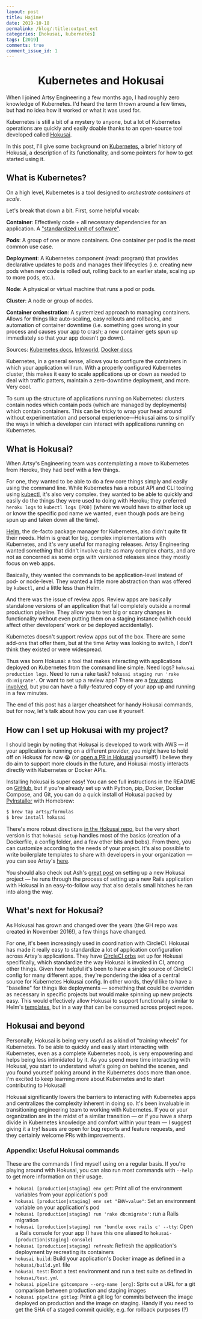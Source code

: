 ```yaml
---
layout: post
title: Hajime!
date: 2019-10-18
permalink: /blog/:title:output_ext
categories: [hokusai, kubernetes]
tags: [2019]
comments: true
comment_issue_id: 1
---
```


<div class="paragraph">
  <h1 style="text-align:center;">Kubernetes and Hokusai</h1>
  <p>When I joined Artsy Engineering a few months ago, I had roughly zero knowledge of Kubernetes. I'd heard the term thrown around a few times, but had no idea how it worked or what it was used for.</p>
  <p>Kubernetes is still a bit of a mystery to anyone, but a lot of Kubernetes operations are quickly and easily doable thanks to an open-source tool developed called <a href="https://github.com/artsy/hokusai">Hokusai</a>.</p>
  <p>In this post, I'll give some background on <a href="https://kubernetes.io">Kubernetes</a>, a brief history of Hokusai, a description of its functionality, and some pointers for how to get started using it.</p>
</div>

<!-- more -->

## What is Kubernetes?

On a high level, Kubernetes is a tool designed to _orchestrate containers at scale._

Let's break that down a bit. First, some helpful vocab:

**Container**: Effectively code + all necessary dependencies for an application. A
["standardized unit of software"](https://www.docker.com/resources/what-container).

**Pods**: A group of one or more containers. One container per pod is the most common use case.

**Deployment**: A Kubernetes component (read: program) that provides declarative updates to pods and manages their
lifecycles (i.e. creating new pods when new code is rolled out, rolling back to an earlier state, scaling up to
more pods, etc.).

**Node**: A physical or virtual machine that runs a pod or pods.

**Cluster**: A node or group of nodes.

**Container orchestration**: A systemized approach to managing containers. Allows for things like auto-scaling,
easy rollouts and rollbacks, and automation of container downtime (i.e. something goes wrong in your process and
causes your app to crash; a new container gets spun up immediately so that your app doesn't go down).

Sources: [Kubernetes docs](https://kubernetes.io/docs/concepts/overview/what-is-kubernetes/),
[Infoworld](https://www.infoworld.com/article/3268073/what-is-kubernetes-your-next-application-platform.html),
[Docker docs](https://www.docker.com/resources/what-container)

Kubernetes, in a general sense, allows you to configure the containers in which your application will run. With a
properly configured Kubernetes cluster, this makes it easy to scale applications up or down as needed to deal with
traffic patters, maintain a zero-downtime deployment, and more. Very cool.

To sum up the structure of applications running on Kubernetes: clusters contain nodes which contain pods (which are
managed by deployments) which contain containers. This can be tricky to wrap your head around without
experimentation and personal experience—Hokusai aims to simplify the ways in which a developer can interact with
applications running on Kubernetes.

## What is Hokusai?

When Artsy's Engineering team was contemplating a move to Kubernetes from Heroku, they had beef with a few things.

For one, they wanted to be able to do a few core things simply and easily using the command line. While Kubernetes
has a robust API and CLI tooling using [kubectl](https://kubernetes.io/docs/reference/kubectl/overview/), it's also
very complex. they wanted to be able to quickly and easily do the things they were used to doing with Heroku; they
preferred `heroku logs` to `kubectl logs [POD]` (where we would have to either look up or know the specific pod
name we wanted, even though pods are being spun up and taken down all the time).

[Helm](https://helm.sh), the de-facto package manager for Kubernetes, also didn't quite fit their needs. Helm is
great for big, complex implementations with Kubernetes, and it's very useful for managing releases. Artsy
Engineering wanted something that didn't involve quite as many complex charts, and are not as concerned as some
orgs with versioned releases since they mostly focus on web apps.

Basically, they wanted the commands to be application-level instead of pod- or node-level. They wanted a little more
abstraction than was offered by `kubectl`, and a little less than Helm.

And there was the issue of review apps. Review apps are basically standalone versions of an application that fall
completely outside a normal production pipeline. They allow you to test big or scary changes in functionality
without even putting them on a staging instance (which could affect other developers' work or be deployed
accidentally).

Kubernetes doesn't support review apps out of the box. There are some add-ons that offer them, but at the time
Artsy was looking to switch, I don't think they existed or were widespread.

Thus was born Hokusai: a tool that makes interacting with applications deployed on Kubernetes from the command line
simple. Need logs? `hokusai production logs`. Need to run a rake task? `hokusai staging run 'rake db:migrate'`. Or
want to set up a review app? There are a
[few steps involved](https://github.com/artsy/hokusai/blob/master/docs/Review_Apps.md), but you can have a
fully-featured copy of your app up and running in a few minutes.

The end of this post has a larger cheatsheet for handy Hokusai commands, but for now, let's talk about how you can
use it yourself.

## How can I set up Hokusai with my project?

I should begin by noting that Hokusai is developed to work with AWS — if your application is running on a different
provider, you might have to hold off on Hokusai for now :sob: (or
[open a PR in Hokusai](https://github.com/artsy/hokusai) yourself!) I believe they do aim to support more clouds in the future,
and Hokusai mostly interacts directly with Kubernetes or Docker APIs.

Installing hokusai is super easy! You can see full instructions in the README on
[GitHub](https://github.com/artsy/hokusai), but if you're already set up with Python, pip, Docker, Docker Compose,
and Git, you can do a quick install of Hokusai packed by [PyInstaller](https://www.pyinstaller.org/) with Homebrew:

```bash
$ brew tap artsy/formulas
$ brew install hokusai
```

There's more robust directions
[in the Hokusai repo](https://github.com/artsy/hokusai/blob/master/docs/Getting_Started.md), but the very short
version is that `hokusai setup` handles most of the basics (creation of a Dockerfile, a config folder, and a few
other bits and bobs). From there, you can customize according to the needs of your project. It's also possible to
write boilerplate templates to share with developers in your organization — you can see Artsy's
[here](https://github.com/artsy/artsy-hokusai-templates).

You should also check out Ash's [great post](https://artsy.github.io/blog/2018/01/24/kubernetes-and-hokusai/) on
setting up a new Hokusai project — he runs through the process of setting up a new Rails application with Hokusai in
an easy-to-follow way that also details small hitches he ran into along the way.

## What's next for Hokusai?

As Hokusai has grown and changed over the years (the GH repo was created in November 2016!), a few things have
changed.

For one, it's been increasingly used in coordination with CircleCI. Hokusai has made it really easy to standardize
a lot of application configuration across Artsy's applications. They have
[CircleCI orbs](https://github.com/artsy/orbs/blob/master/src/hokusai) set up for Hokusai specifically, which
standardize the way Hokusai is invoked in CI, among other things. Given how helpful it's been to have a single
source of CircleCI config for many different apps, they're pondering the idea of a central source for Kubernetes Hokusai
config. In other words, they'd like to have a "baseline" for things like deployments — something that could be
overriden as necessary in specific projects but would make spinning up new projects easy. This would effectively
allow Hokusai to support functionality similar to Helm's [templates](https://helm.sh/docs/chart_template_guide/),
but in a way that can be consumed across project repos.

## Hokusai and beyond

Personally, Hokusai is being very useful as a kind of "training wheels" for Kubernetes. To be able to quickly
and easily start interacting with Kubernetes, even as a complete Kubernetes noob, is very empowering and helps
being less intimidated by it. As you spend more time interacting with Hokusai, you start to understand what's
going on behind the scenes, and you found yourself poking around in the Kubernetes docs more than once. I'm excited
to keep learning more about Kubernetes and to start contributing to Hokusai!

Hokusai significantly lowers the barriers to interacting with Kubernetes apps and centralizes the complexity
inherent in doing so. It's been invaluable in transitioning engineering team to working with Kubernetes. If you
or your organization are in the midst of a similar transition — or if you have a sharp divide in Kubernetes knowledge
and comfort within your team — I suggest giving it a try! Issues are open for bug reports and feature requests,
and they certainly welcome PRs with improvements.

### Appendix: Useful Hokusai commands

These are the commands I find myself using on a regular basis. If you're playing around with Hokusai, you can also
run most commands with `--help` to get more information on their usage.

- `hokusai [production|staging] env get`: Print all of the environment variables from your application's pod
- `hokusai [production|staging] env set "ENV=value"`: Set an environment variable on your application's pod
- `hokusai [production|staging] run 'rake db:migrate'`: run a Rails migration
- `hokusai [production|staging] run 'bundle exec rails c' --tty`: Open a Rails console for your app (I have this
  one aliased to `hokusai-[production|staging]-console`)
- `hokusai [production|staging] refresh`: Refresh the application's deployment by recreating its containers
- `hokusai build`: Build your application's Docker image as defined in a `hokusai/build.yml` file
- `hokusai test`: Boot a test environment and run a test suite as defined in `hokusai/test.yml`
- `hokusai pipeline gitcompare --org-name [org]`: Spits out a URL for a git comparison between production and
  staging images
- `hokusai pipeline gitlog`: Print a git log for commits between the image deployed on production and the image on
  staging. Handy if you need to get the SHA of a staged commit quickly, e.g. for rollback purposes (?)
